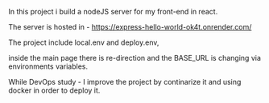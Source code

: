 In this project i build a nodeJS server for my front-end in react.

The server is hosted in - https://express-hello-world-ok4t.onrender.com/

The project include local.env and deploy.env,

inside the main page there is re-direction and the BASE_URL is changing via environments variables.

While DevOps study - I improve the project by continarize it and using docker in order to deploy it.

